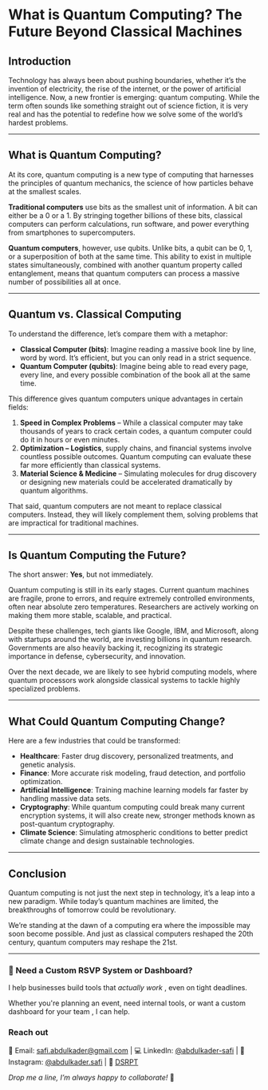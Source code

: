 # What is Quantum Computing? The Future Beyond Classical Machines

## Introduction

Technology has always been about pushing boundaries, whether it’s the invention of electricity, the rise of the internet, or the power of artificial intelligence. Now, a new frontier is emerging: quantum computing. While the term often sounds like something straight out of science fiction, it is very real and has the potential to redefine how we solve some of the world’s hardest problems.

---

## What is Quantum Computing?

At its core, quantum computing is a new type of computing that harnesses the principles of quantum mechanics, the science of how particles behave at the smallest scales.

**Traditional computers** use bits as the smallest unit of information. A bit can either be a 0 or a 1. By stringing together billions of these bits, classical computers can perform calculations, run software, and power everything from smartphones to supercomputers.

**Quantum computers**, however, use qubits. Unlike bits, a qubit can be 0, 1, or a superposition of both at the same time. This ability to exist in multiple states simultaneously, combined with another quantum property called entanglement, means that quantum computers can process a massive number of possibilities all at once.

---

## Quantum vs. Classical Computing

To understand the difference, let’s compare them with a metaphor:

- **Classical Computer (bits)**: Imagine reading a massive book line by line, word by word. It’s efficient, but you can only read in a strict sequence.
- **Quantum Computer (qubits)**: Imagine being able to read every page, every line, and every possible combination of the book all at the same time.

This difference gives quantum computers unique advantages in certain fields:

1. **Speed in Complex Problems** – While a classical computer may take thousands of years to crack certain codes, a quantum computer could do it in hours or even minutes.
2. **Optimization – Logistics**, supply chains, and financial systems involve countless possible outcomes. Quantum computing can evaluate these far more efficiently than classical systems.
3. **Material Science & Medicine** – Simulating molecules for drug discovery or designing new materials could be accelerated dramatically by quantum algorithms.

That said, quantum computers are not meant to replace classical computers. Instead, they will likely complement them, solving problems that are impractical for traditional machines.

---

## Is Quantum Computing the Future?

The short answer: **Yes**, but not immediately.

Quantum computing is still in its early stages. Current quantum machines are fragile, prone to errors, and require extremely controlled environments, often near absolute zero temperatures. Researchers are actively working on making them more stable, scalable, and practical.

Despite these challenges, tech giants like Google, IBM, and Microsoft, along with startups around the world, are investing billions in quantum research. Governments are also heavily backing it, recognizing its strategic importance in defense, cybersecurity, and innovation.

Over the next decade, we are likely to see hybrid computing models, where quantum processors work alongside classical systems to tackle highly specialized problems.

---

## What Could Quantum Computing Change?

Here are a few industries that could be transformed:

- **Healthcare**: Faster drug discovery, personalized treatments, and genetic analysis.
- **Finance**: More accurate risk modeling, fraud detection, and portfolio optimization.
- **Artificial Intelligence**: Training machine learning models far faster by handling massive data sets.
- **Cryptography**: While quantum computing could break many current encryption systems, it will also create new, stronger methods known as post-quantum cryptography.
- **Climate Science**: Simulating atmospheric conditions to better predict climate change and design sustainable technologies.

---

## Conclusion

Quantum computing is not just the next step in technology, it’s a leap into a new paradigm. While today’s quantum machines are limited, the breakthroughs of tomorrow could be revolutionary.

We’re standing at the dawn of a computing era where the impossible may soon become possible. And just as classical computers reshaped the 20th century, quantum computers may reshape the 21st.

---

### 🤝 Need a Custom RSVP System or Dashboard?

I help businesses build tools that _actually work_ , even on tight deadlines.

Whether you're planning an event, need internal tools, or want a custom dashboard for your team , I can help.

### Reach out

📧 Email: [safi.abdulkader@gmail.com](mailto:safi.abdulkader@gmail.com) | 💻 LinkedIn: [@abdulkader-safi](https://www.linkedin.com/in/abdulkader-safi/) | 📱 Instagram: [@abdulkader.safi](https://www.instagram.com/abdulkader.safi/) | 🏢 [DSRPT](https://www.dsrpt.com.au/kw/contact)

_Drop me a line, I’m always happy to collaborate!_ 🚀
